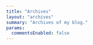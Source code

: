 ```yaml
---
title: "Archives"
layout: "archives"
summary: "Archives of my blog."
params:
  commentsEnabled: false
---
```


